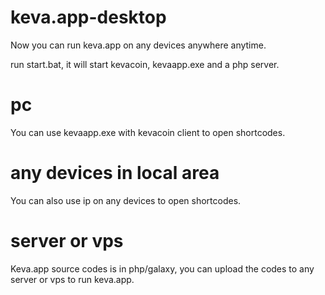 # keva.app-desktop

Now you can run keva.app on any devices anywhere anytime.

run start.bat, it will start kevacoin, kevaapp.exe and a php server.

# pc

You can use kevaapp.exe with kevacoin client to open shortcodes.

# any devices in local area

You can also use ip on any devices to open shortcodes.

# server or vps

Keva.app source codes is in php/galaxy, you can upload the codes to any server or vps to run keva.app.
